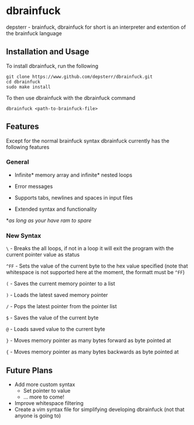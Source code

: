 # dbrainfuck
depsterr - brainfuck, dbrainfuck for short is an interpreter and extention of the brainfuck language

## Installation and Usage

To install dbrainfuck, run the following
```shell
git clone https://www.github.com/depsterr/dbrainfuck.git
cd dbrainfuck
sudo make install
```

To then use dbrainfuck with the dbrainfuck command
```shell
dbrainfuck <path-to-brainfuck-file>
```

## Features

Except for the normal brainfuck syntax dbrainfuck currently has the following features

### General

* Infinite\* memory array and infinite\* nested loops

* Error messages

* Supports tabs, newlines and spaces in input files

* Extended syntax and functionality

\**as long as your have ram to spare*

### New Syntax

`\` - Breaks the all loops, if not in a loop it will exit the program with the current pointer value as status

`^FF` - Sets the value of the current byte to the hex value specified (note that whitespace is not supported here at the moment, the formatt must be `^FF`)

`(` - Saves the current memory pointer to a list

`)` - Loads the latest saved memory pointer

`/` - Pops the latest pointer from the pointer list

`$` - Saves the value of the current byte

`@` - Loads saved value to the current byte

`}` - Moves memory pointer as many bytes forward as byte pointed at

`{` - Moves memory pointer as many bytes backwards as byte pointed at

## Future Plans

* Add more custom syntax
  * Set pointer to value
  * ... more to come!
* Improve whitespace filtering
* Create a vim syntax file for simplifying developing dbrainfuck (not that anyone is going to)
